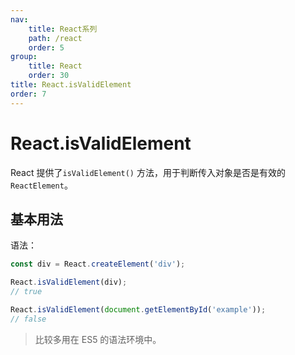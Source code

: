 ```yaml
---
nav:
    title: React系列
    path: /react
    order: 5
group:
    title: React
    order: 30
title: React.isValidElement
order: 7
---
```


# React.isValidElement

React 提供了`isValidElement()` 方法，用于判断传入对象是否是有效的 `ReactElement`。

## 基本用法

语法：

```js
const div = React.createElement('div');

React.isValidElement(div);
// true

React.isValidElement(document.getElementById('example'));
// false
```

> 比较多用在 ES5 的语法环境中。
